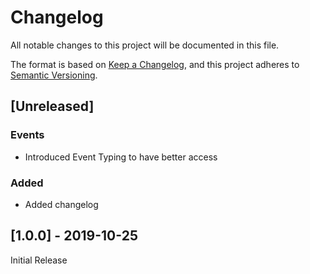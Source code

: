 # Changelog
All notable changes to this project will be documented in this file.

The format is based on [Keep a Changelog](https://keepachangelog.com/en/1.0.0/),
and this project adheres to [Semantic Versioning](https://semver.org/spec/v2.0.0.html).

## [Unreleased]
### Events
- Introduced Event Typing to have better access 

### Added
- Added changelog

## [1.0.0] - 2019-10-25
Initial Release
